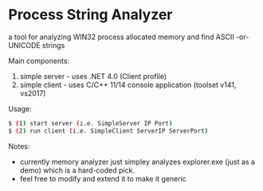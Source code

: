 # Process String Analyzer
a tool for analyzing WIN32 process allocated memory and find ASCII -or- UNICODE strings 

Main components:
  1) simple server -
    uses .NET 4.0 (Client profile)
  2) simple client - 
    uses C/C++ 11/14 console application (toolset v141, vs2017)

Usage:
```sh
$ (1) start server (i.e. SimpleServer IP Port)
$ (2) run client (i.e. SimpleClient ServerIP ServerPort)
```

Notes:
  * currently memory analyzer just simpley analyzes explorer.exe (just as a demo) which is a hard-coded pick.
  * feel free to modify and extend it to make it generic
